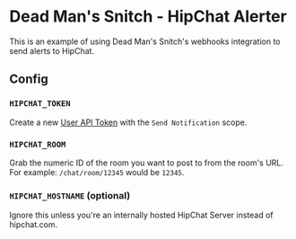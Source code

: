 # Dead Man's Snitch - HipChat Alerter

This is an example of using Dead Man's Snitch's webhooks integration to send
alerts to HipChat.

## Config

### `HIPCHAT_TOKEN`

Create a new [User API Token](https://hipchat.com/account/api) with the
`Send Notification` scope.

### `HIPCHAT_ROOM`

Grab the numeric ID of the room you want to post to from the room's URL. For
example: `/chat/room/12345` would be `12345`.

### `HIPCHAT_HOSTNAME` (optional)

Ignore this unless you're an internally hosted HipChat Server instead of
hipchat.com.
